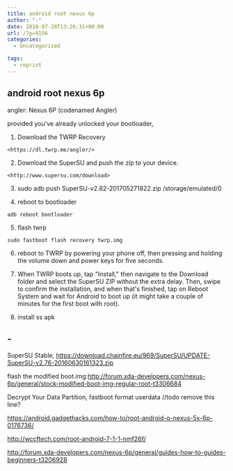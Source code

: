 ```yaml
---
title: android root nexus 6p
author: "-"
date: 2016-07-28T13:26:31+00:00
url: /?p=9156
categories:
  - Uncategorized

tags:
  - reprint
---
```

## android root nexus 6p

angler: Nexus 6P (codenamed Angler)
  
provided you've already unlocked your bootloader,

  1. Download the TWRP Recovery
  
    <https://dl.twrp.me/angler/> 

  2. Download the SuperSU and push the zip to your device.
  
    <http://www.supersu.com/download>

  3. sudo adb push SuperSU-v2.82-201705271822.zip /storage/emulated/0

  4. reboot to bootloader
  
    adb reboot bootloader

  5. flash twrp
  
    sudo fastboot flash recovery twrp.img

  6. reboot to TWRP by powering your phone off, then pressing and holding the volume down and power keys for five seconds.

  7. When TWRP boots up, tap "Install," then navigate to the Download folder and select the SuperSU ZIP without the extra delay. Then, swipe to confirm the installation, and when that's finished, tap on Reboot System and wait for Android to boot up (it might take a couple of minutes for the first boot with root).

  8. install ss apk

## -

SuperSU Stable, <https://download.chainfire.eu/969/SuperSU/UPDATE-SuperSU-v2.76-20160630161323.zip>

flash the modified boot.img:<http://forum.xda-developers.com/nexus-6p/general/stock-modified-boot-img-regular-root-t3306684>
  
Decrypt Your Data Partition, fastboot format userdata //todo remove this line?

<https://android.gadgethacks.com/how-to/root-android-o-nexus-5x-6p-0176736/>
  
<http://wccftech.com/root-android-7-1-1-nmf26f/>
  
<http://forum.xda-developers.com/nexus-6p/general/guides-how-to-guides-beginners-t3206928>
